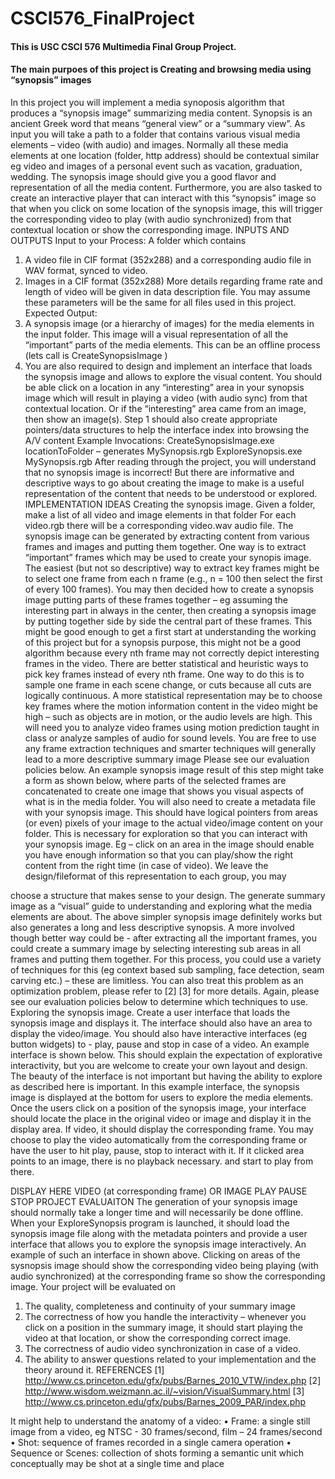 # CSCI576_FinalProject

#### This is USC CSCI 576 Multimedia Final Group Project.
#### The main purpoes of this project is Creating and browsing media using “synopsis” images

In this project you will implement a media synoposis algorithm that produces a “synopsis image” summarizing media content. Synopsis is an ancient Greek word that means “general view” or a “summary view”. As input you will take a path to a folder that contains various visual media elements – video (with audio) and images. Normally all these media elements at one location (folder, http address) should be contextual similar eg video and images of a personal event such as vacation, graduation, wedding. The synopsis image should give you a good flavor and representation of all the media content. Furthermore, you are also tasked to create an interactive player that can interact with this “synopsis” image so that when you click on some location of the synopsis image, this will trigger the corresponding video to play (with audio synchronized) from that contextual location or show the corresponding image.
INPUTS AND OUTPUTS
Input to your Process: A folder which contains
1. A video file in CIF format (352x288) and a corresponding audio file in WAV
format, synced to video.
2. Images in a CIF format (352x288)
More details regarding frame rate and length of video will be given in data description file. You may assume these parameters will be the same for all files used in this project.
Expected Output:
1. A synopsis image (or a hierarchy of images) for the media elements in the
input folder. This image will a visual representation of all the “important” parts of the media elements. This can be an offline process (lets call is CreateSynopsisImage )
2. You are also required to design and implement an interface that loads the synopsis image and allows to explore the visual content. You should be able click on a location in any “interesting” area in your synopsis image which will result in playing a video (with audio sync) from that contextual location. Or if the “interesting” area came from an image, then show an image(s). Step 1 should also create appropriate pointers/data structures to help the interface index into browsing the A/V content
Example Invocations:
CreateSynopsisImage.exe locationToFolder – generates MySynopsis.rgb ExploreSynopsis.exe MySynopsis.rgb
After reading through the project, you will understand that no synopsis image is incorrect! But there are informative and descriptive ways to go about creating the image to make is a useful representation of the content that needs to be understood or explored.
IMPLEMENTATION IDEAS
Creating the synopsis image.
Given a folder, make a list of all video and image elements in that folder For each video.rgb there will be a corresponding video.wav audio file. The synopsis image can be generated by extracting content from various frames and images and putting them together. One way is to extract “important” frames which may be used to create your synopis image. The easiest (but not so descriptive) way to extract key frames might be to select one frame from each n frame (e.g., n = 100 then select the first of every 100 frames). You may then decided how to create a synopsis image putting parts of these frames together – eg assuming the interesting part in always in the center, then creating a synopsis image by putting together side by side the central part of these frames. This might be good enough to get a first start at understanding the working of this project but for a synopsis purpose, this might not be a good algorithm because every nth frame may not correctly depict interesting frames in the video.
There are better statistical and heuristic ways to pick key frames instead of every nth frame. One way to do this is to sample one frame in each scene change, or cuts because all cuts are logically continuous. A more statistical representation may be to choose key frames where the motion information content in the video might be high – such as objects are in motion, or the audio levels are high. This will need you to analyze video frames using motion prediction taught in class or analyze samples of audio for sound levels. You are free to use any frame extraction techniques and smarter techniques will generally lead to a more descriptive summary image Please see our evaluation policies below. An example synopsis image result of this step might take a form as shown below, where parts of the selected frames are concatenated to create one image that shows you visual aspects of what is in the media folder.
You will also need to create a metadata file with your synopsis image. This should have logical pointers from areas (or even) pixels of your image to the actual video/image content on your folder. This is necessary for exploration so that you can interact with your synopsis image. Eg – click on an area in the image should enable you have enough information so that you can play/show the right content from the right time (in case of video). We leave the design/fileformat of this representation to each group, you may
 
choose a structure that makes sense to your design. The generate summary image as a “visual” guide to understanding and exploring what the media elements are about.
The above simpler synopsis image definitely works but also generates a long and less descriptive synopsis. A more involved though better way could be - after extracting all the important frames, you could create a summary image by selecting interesting sub areas in all frames and putting them together. For this process, you could use a variety of techniques for this (eg context based sub sampling, face detection, seam carving etc.) – these are limitless. You can also treat this problem as an optimization problem, please refer to [2] [3] for more details. Again, please see our evaluation policies below to determine which techniques to use.
 Exploring the synopsis image.
Create a user interface that loads the synopsis image and displays it. The interface should also have an area to display the video/image. You should also have interactive interfaces (eg button widgets) to - play, pause and stop in case of a video. An example interface is shown below. This should explain the expectation of explorative interactivity, but you are welcome to create your own layout and design. The beauty of the interface is not important but having the ability to explore as described here is important.
In this example interface, the synopsis image is displayed at the bottom for users to explore the media elements. Once the users click on a position of the synopsis image, your interface should locate the place in the original video or image and display it in the display area. If video, it should display the corresponding frame. You may choose to play the video automatically from the corresponding frame or have the user to hit play, pause, stop to interact with it. If it clicked area points to an image, there is no playback necessary. and start to play from there.

 DISPLAY HERE VIDEO (at corresponding frame) OR IMAGE
      PLAY
PAUSE
STOP
 PROJECT EVALUAITON
The generation of your synopsis image should normally take a longer time and will necessarily be done offline. When your ExploreSynopsis program is launched, it should load the synopsis image file along with the metadata pointers and provide a user interface that allows you to explore the synopsis image interactively. An example of such an interface in shown above. Clicking on areas of the sysnopsis image should show the corresponding video being playing (with audio synchronized) at the corresponding frame so show the corresponding image.
Your project will be evaluated on
1. The quality, completeness and continuity of your summary image
2. The correctness of how you handle the interactivity – whenever you click on a
position in the summary image, it should start playing the video at that location,
or show the corresponding correct image.
3. The correctness of audio video synchronization in case of a video.
4. The ability to answer questions related to your implementation and the theory
around it.
REFERENCES
[1] http://www.cs.princeton.edu/gfx/pubs/Barnes_2010_VTW/index.php [2] http://www.wisdom.weizmann.ac.il/~vision/VisualSummary.html [3] http://www.cs.princeton.edu/gfx/pubs/Barnes_2009_PAR/index.php

It might help to understand the anatomy of a video:
 • Frame: a single still image from a video, eg NTSC - 30 frames/second, film – 24 frames/second
• Shot: sequence of frames recorded in a single camera operation
• Sequence or Scenes: collection of shots forming a semantic unit which
conceptually may be shot at a single time and place
